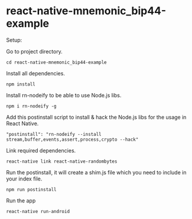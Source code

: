 # react-native-mnemonic_bip44-example

Setup:

Go to project directory.

`cd react-native-mnemonic_bip44-example`

Install all dependencies.

`npm install`

Install rn-nodeify to be able to use Node.js libs.

`npm i rn-nodeify -g`

Add this postinstall script to install & hack the Node.js libs for the usage in React Native.

`"postinstall": "rn-nodeify --install stream,buffer,events,assert,process,crypto --hack"`

Link required dependencies.

`react-native link react-native-randombytes`

Run the postinstall, it will create a shim.js file which you need to include in your index file.

`npm run postinstall`

Run the app

`react-native run-android`
